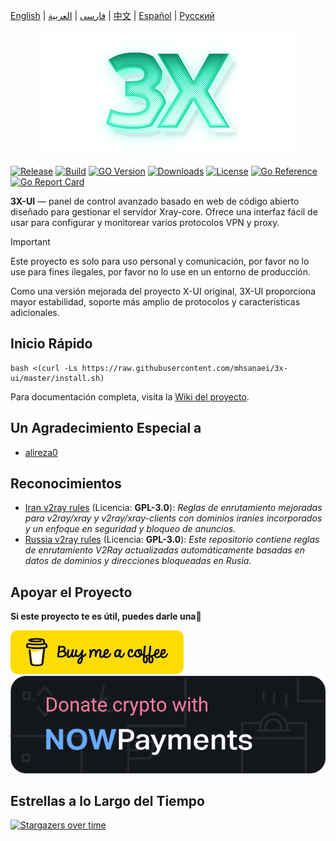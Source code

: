 [English](/README.md) | [فارسی](/README.fa_IR.md) | [العربية](/README.ar_EG.md) |  [中文](/README.zh_CN.md) | [Español](/README.es_ES.md) | [Русский](/README.ru_RU.md)

<p align="center">
  <picture>
    <source media="(prefers-color-scheme: dark)" srcset="./media/3x-ui-dark.png">
    <img alt="3x-ui" src="./media/3x-ui-light.png">
  </picture>
</p>

[![Release](https://img.shields.io/github/v/release/mhsanaei/3x-ui.svg)](https://github.com/MHSanaei/3x-ui/releases)
[![Build](https://img.shields.io/github/actions/workflow/status/mhsanaei/3x-ui/release.yml.svg)](https://github.com/MHSanaei/3x-ui/actions)
[![GO Version](https://img.shields.io/github/go-mod/go-version/mhsanaei/3x-ui.svg)](#)
[![Downloads](https://img.shields.io/github/downloads/mhsanaei/3x-ui/total.svg)](https://github.com/MHSanaei/3x-ui/releases/latest)
[![License](https://img.shields.io/badge/license-GPL%20V3-blue.svg?longCache=true)](https://www.gnu.org/licenses/gpl-3.0.en.html)
[![Go Reference](https://pkg.go.dev/badge/github.com/mhsanaei/3x-ui/v2.svg)](https://pkg.go.dev/github.com/mhsanaei/3x-ui/v2)
[![Go Report Card](https://goreportcard.com/badge/github.com/mhsanaei/3x-ui/v2)](https://goreportcard.com/report/github.com/mhsanaei/3x-ui/v2)

**3X-UI** — panel de control avanzado basado en web de código abierto diseñado para gestionar el servidor Xray-core. Ofrece una interfaz fácil de usar para configurar y monitorear varios protocolos VPN y proxy.

> [!IMPORTANT]
> Este proyecto es solo para uso personal y comunicación, por favor no lo use para fines ilegales, por favor no lo use en un entorno de producción.

Como una versión mejorada del proyecto X-UI original, 3X-UI proporciona mayor estabilidad, soporte más amplio de protocolos y características adicionales.

## Inicio Rápido

```
bash <(curl -Ls https://raw.githubusercontent.com/mhsanaei/3x-ui/master/install.sh)
```

Para documentación completa, visita la [Wiki del proyecto](https://github.com/MHSanaei/3x-ui/wiki).

## Un Agradecimiento Especial a

- [alireza0](https://github.com/alireza0/)

## Reconocimientos

- [Iran v2ray rules](https://github.com/chocolate4u/Iran-v2ray-rules) (Licencia: **GPL-3.0**): _Reglas de enrutamiento mejoradas para v2ray/xray y v2ray/xray-clients con dominios iraníes incorporados y un enfoque en seguridad y bloqueo de anuncios._
- [Russia v2ray rules](https://github.com/runetfreedom/russia-v2ray-rules-dat) (Licencia: **GPL-3.0**): _Este repositorio contiene reglas de enrutamiento V2Ray actualizadas automáticamente basadas en datos de dominios y direcciones bloqueadas en Rusia._

## Apoyar el Proyecto

**Si este proyecto te es útil, puedes darle una**:star2:

<a href="https://www.buymeacoffee.com/MHSanaei" target="_blank">
<img src="./media/default-yellow.png" alt="Buy Me A Coffee" style="height: 70px !important;width: 277px !important;" >
</a>

</br>
<a href="https://nowpayments.io/donation/hsanaei" target="_blank" rel="noreferrer noopener">
   <img src="./media/donation-button-black.svg" alt="Crypto donation button by NOWPayments">
</a>

## Estrellas a lo Largo del Tiempo

[![Stargazers over time](https://starchart.cc/MHSanaei/3x-ui.svg?variant=adaptive)](https://starchart.cc/MHSanaei/3x-ui) 
